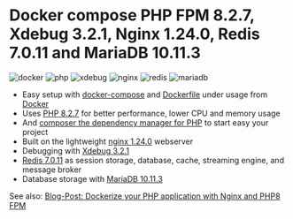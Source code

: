 # Docker compose PHP FPM 8.2.7, Xdebug 3.2.1, Nginx 1.24.0, Redis 7.0.11 and MariaDB 10.11.3

![docker](https://img.shields.io/badge/Docker-compose-brightgreen.svg)
![php](https://img.shields.io/badge/PHP_FPM-8.2.7-brightgreen.svg)
![xdebug](https://img.shields.io/badge/Xdebug-3.2.1-brightgreen.svg)
![nginx](https://img.shields.io/badge/nginx-1.24.0-brightgreen.svg)
![redis](https://img.shields.io/badge/Redis-7.0.11-brightgreen.svg)
![mariadb](https://img.shields.io/badge/MariaDB-10.11.3-brightgreen.svg)

* Easy setup with [docker-compose](https://docs.docker.com/compose/) and [Dockerfile](https://docs.docker.com/engine/reference/builder/) under usage from [Docker](https://www.docker.com)
* Uses [PHP 8.2.7](https://www.php.net) for better performance, lower CPU and memory usage
* And [composer the dependency manager for PHP](https://getcomposer.org) to start easy your project
* Built on the lightweight [nginx 1.24.0](https://nginx.org) webserver
* Debugging with [Xdebug 3.2.1](https://xdebug.org)
* [Redis 7.0.11](https://redis.io) as session storage, database, cache, streaming engine, and message broker
* Database storage with [MariaDB 10.11.3](https://mariadb.org)

See also:
[Blog-Post: Dockerize your PHP application with Nginx and PHP8 FPM](https://marc.it/dockerize-application-with-nginx-and-php8/)

